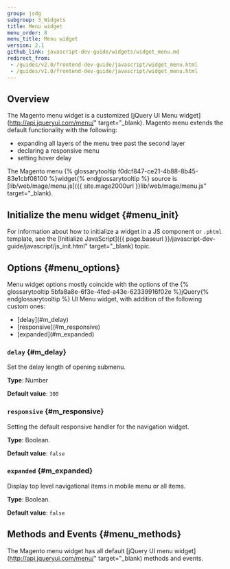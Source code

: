 ```yaml
---
group: jsdg
subgroup: 3_Widgets
title: Menu widget
menu_order: 8
menu_title: Menu widget
version: 2.1
github_link: javascript-dev-guide/widgets/widget_menu.md
redirect_from:
 - /guides/v2.0/frontend-dev-guide/javascript/widget_menu.html
 - /guides/v1.0/frontend-dev-guide/javascript/widget_menu.html
---
```

## Overview

The Magento menu widget is a customized [jQuery UI Menu widget](http://api.jqueryui.com/menu/" target="_blank). Magento menu extends the default functionality with the following:
<ul>
<li>expanding all layers of the menu tree past the second layer</li>
<li>declaring a responsive menu</li>
<li>setting hover delay</li>
</ul>
The Magento menu {% glossarytooltip f0dcf847-ce21-4b88-8b45-83e1cbf08100 %}widget{% endglossarytooltip %} source is [lib/web/mage/menu.js]({{ site.mage2000url }}lib/web/mage/menu.js" target="_blank).

## Initialize the menu widget {#menu_init}
For information about how to initialize a widget in a JS component or `.phtml` template, see the [Initialize JavaScript]({{ page.baseurl }}/javascript-dev-guide/javascript/js_init.html" target="_blank) topic.

## Options {#menu_options}
Menu widget options mostly coincide with the options of the {% glossarytooltip 5bfa8a8e-6f3e-4fed-a43e-62339916f02e %}jQuery{% endglossarytooltip %} UI Menu widget, with addition of the following custom ones:
<ul>

<li>[delay](#m_delay)</li>
<li>[responsive](#m_responsive)</li>
<li>[expanded](#m_expanded)</li>


</ul>

### <code>delay</code> {#m_delay}
Set the delay length of opening submenu.

**Type**: Number

**Default value**: `300`

### <code>responsive</code> {#m_responsive}
Setting the default responsive handler for the navigation widget.

**Type**: Boolean.

**Default value**: `false`

### <code>expanded</code> {#m_expanded}
Display top level navigational items in mobile menu or all items.

**Type**: Boolean.

**Default value**: `false`


## Methods and Events {#menu_methods}
The Magento menu widget has all default [jQuery UI menu widget](http://api.jqueryui.com/menu/" target="_blank) methods and events.




